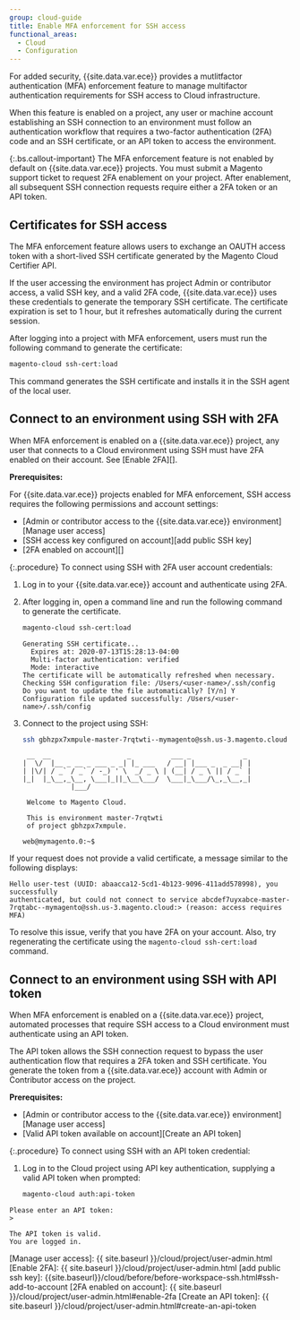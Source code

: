 ```yaml
---
group: cloud-guide
title: Enable MFA enforcement for SSH access
functional_areas:
  - Cloud
  - Configuration
---
```


For added security, {{site.data.var.ece}} provides a mutlitfactor authentication (MFA) enforcement feature to manage multifactor authentication requirements for SSH access to Cloud infrastructure.

When this feature is enabled on a project, any user or machine account establishing an SSH connection to an environment must follow an authentication workflow that requires a two-factor authentication (2FA) code and an SSH certificate, or an API token to access the environment.

{:.bs.callout-important}
The MFA enforcement feature is not enabled by default on {{site.data.var.ece}} projects. You must submit a Magento support ticket to request 2FA enablement on your project. After enablement, all subsequent SSH connection requests require either a 2FA token or an API token.

## Certificates for SSH access

The MFA enforcement feature allows users to exchange an OAUTH access token with a short-lived SSH certificate generated by the Magento Cloud Certifier API.

If the user accessing the environment has project Admin or contributor access, a valid SSH key, and a valid 2FA code, {{site.data.var.ece}} uses these credentials to generate the temporary SSH certificate. The certificate expiration is set to 1 hour, but it refreshes automatically during the current session.

After logging into a project with MFA enforcement, users must run the following command to generate the certificate:

```bash
magento-cloud ssh-cert:load
```

This command generates the SSH certificate and installs it in the SSH agent of the local user.

## Connect to an environment using SSH with 2FA

When MFA enforcement is enabled on a {{site.data.var.ece}} project, any user that connects to a Cloud environment using SSH must have 2FA enabled on their account. See [Enable 2FA][].

**Prerequisites:**

For {{site.data.var.ece}} projects enabled for MFA enforcement, SSH access requires the following permissions and account settings:

-  [Admin or contributor access to the {{site.data.var.ece}} environment][Manage user access]
-  [SSH access key configured on account][add public SSH key]
-  [2FA enabled on account][]

{:.procedure}
To connect using SSH with 2FA user account credentials:

1. Log in to your {{site.data.var.ece}} account and authenticate using 2FA.

1. After logging in, open a command line and run the following command to generate the certificate.

   ```bash
   magento-cloud ssh-cert:load
   ```

   ```terminal
   Generating SSH certificate...
     Expires at: 2020-07-13T15:28:13-04:00
     Multi-factor authentication: verified
     Mode: interactive
   The certificate will be automatically refreshed when necessary.
   Checking SSH configuration file: /Users/<user-name>/.ssh/config
   Do you want to update the file automatically? [Y/n] Y
   Configuration file updated successfully: /Users/<user-name>/.ssh/config
   ```

1. Connect to the project using SSH:

   ```bash
   ssh gbhzpx7xmpule-master-7rqtwti--mymagento@ssh.us-3.magento.cloud
   ```

   ```terminal
    __  __                   _          ___ _             _
   |  \/  |__ _ __ _ ___ _ _| |_ ___   / __| |___ _  _ __| |
   | |\/| / _` / _` / -_) ' \  _/ _ \ | (__| / _ \ || / _` |
   |_|  |_\__,_\__, \___|_||_\__\___/  \___|_\___/\_,_\__,_|
               |___/

    Welcome to Magento Cloud.

    This is environment master-7rqtwti
    of project gbhzpx7xmpule.

   web@mymagento.0:~$
   ```

If your request does not provide a valid certificate, a message similar to the following displays:

```terminal
Hello user-test (UUID: abaacca12-5cd1-4b123-9096-411add578998), you successfully
authenticated, but could not connect to service abcdef7uyxabce-master-7rqtabc--mymagento@ssh.us-3.magento.cloud:> (reason: access requires MFA)
```

To resolve this issue, verify that you have 2FA on your account. Also, try regenerating the certificate using the `magento-cloud ssh-cert:load` command.

## Connect to an environment using SSH with API token

When MFA enforcement is enabled on a {{site.data.var.ece}} project, automated processes that require SSH access to a Cloud environment must authenticate using an API token.

The API token allows the SSH connection request to bypass the user authentication flow that requires a 2FA token and SSH certificate. You generate the token from a {{site.data.var.ece}} account with Admin or Contributor access on the project.

**Prerequisites:**

-  [Admin or contributor access to the {{site.data.var.ece}} environment][Manage user access]
-  [Valid API token available on account][Create an API token]

{:.procedure}
To connect using SSH with an API token credential:

1. Log in to the Cloud project using API key authentication, supplying a valid API token when prompted:

   ```bash
   magento-cloud auth:api-token
   ```

  ```terminal
  Please enter an API token:
  >

  The API token is valid.
  You are logged in.
  ```

<!--Link references-->
[Manage user access]: {{ site.baseurl }}/cloud/project/user-admin.html
[Enable 2FA]: {{ site.baseurl }}/cloud/project/user-admin.html
[add public ssh key]: {{site.baseurl}}/cloud/before/before-workspace-ssh.html#ssh-add-to-account
[2FA enabled on account]: {{ site.baseurl }}/cloud/project/user-admin.html#enable-2fa
[Create an API token]: {{ site.baseurl }}/cloud/project/user-admin.html#create-an-api-token
